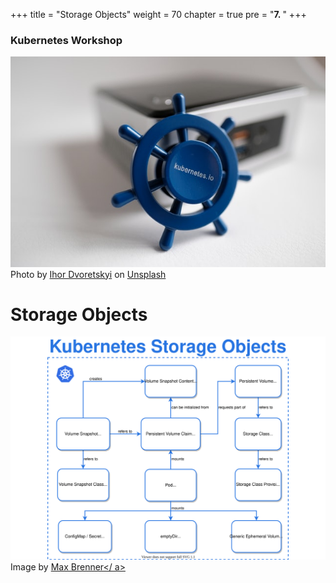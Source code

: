 +++
title = "Storage Objects"
weight = 70
chapter = true
pre = "<b>7. </b>"
+++

### Kubernetes Workshop
![Kubernetes](images/ihor-dvoretskyi0-unsplash.jpg?classes=border)
Photo by <a href="https://unsplash.com/@ihor_dvoretskyi?utm_source=unsplash&utm_medium=referral&utm_content=creditCopyText">Ihor Dvoretskyi</a> on <a href="https://unsplash.com/collections/4540457/kubernetes?utm_source=unsplash&utm_medium=referral&utm_content=creditCopyText">Unsplash</a>
# Storage Objects


![Storage Objects](images/k8s-storage.svg?classes=border)
Image by <a href="https://brennerm.github.io/posts/kubernetes-overview-diagrams.html&utm_content=creditCopyText">Max Brenner</ a>
